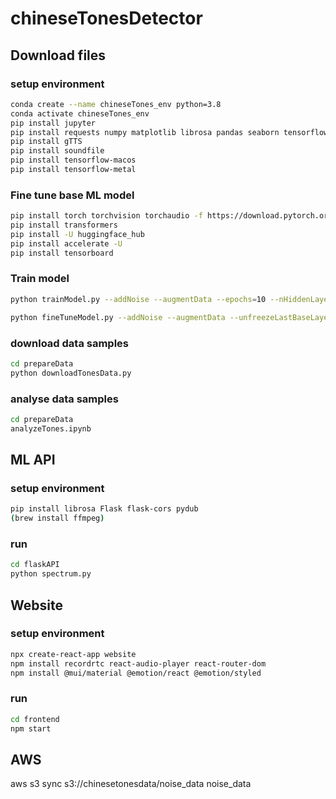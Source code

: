 # chineseTonesDetector

## Download files

### setup environment
```sh
conda create --name chineseTones_env python=3.8
conda activate chineseTones_env
pip install jupyter 
pip install requests numpy matplotlib librosa pandas seaborn tensorflow boto3
pip install gTTS
pip install soundfile
pip install tensorflow-macos
pip install tensorflow-metal
```

### Fine tune base ML model
```sh
pip install torch torchvision torchaudio -f https://download.pytorch.org/whl/nightly/cpu/torch_nightly.html
pip install transformers
pip install -U huggingface_hub
pip install accelerate -U
pip install tensorboard
```

### Train model
```sh
python trainModel.py --addNoise --augmentData --epochs=10 --nHiddenLayers=3 --image_resolution=224 --batch_size=64  --modelName=tfModelTones_v8

python fineTuneModel.py --addNoise --augmentData --unfreezeLastBaseLayer --epochs=2 --batch_size=64 --modelName=fineTunedModelTones_v1
```

### download data samples
```sh
cd prepareData
python downloadTonesData.py
```

### analyse data samples
```sh
cd prepareData
analyzeTones.ipynb
```

## ML API

### setup environment
```sh
pip install librosa Flask flask-cors pydub
(brew install ffmpeg)
```

### run
```sh
cd flaskAPI
python spectrum.py
```

## Website

### setup environment
```sh
npx create-react-app website
npm install recordrtc react-audio-player react-router-dom
npm install @mui/material @emotion/react @emotion/styled
```

### run
```sh
cd frontend
npm start
```


## AWS
aws s3 sync s3://chinesetonesdata/noise_data noise_data



